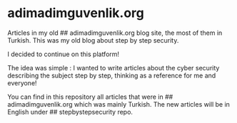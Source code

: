 # adimadimguvenlik.org
Articles in my old ## adimadimguvenlik.org blog site, the most of them in Turkish.
This was my old blog about step by step security\.

I decided to continue on this platform!

The idea was simple : I wanted to write articles about the cyber security describing the subject step by step, thinking as a reference for me and everyone!

You can find in this repository all articles that were in ## adimadimguvenlik.org which was mainly Turkish\.
The new articles will be in English under ## stepbystepsecurity repo\.





